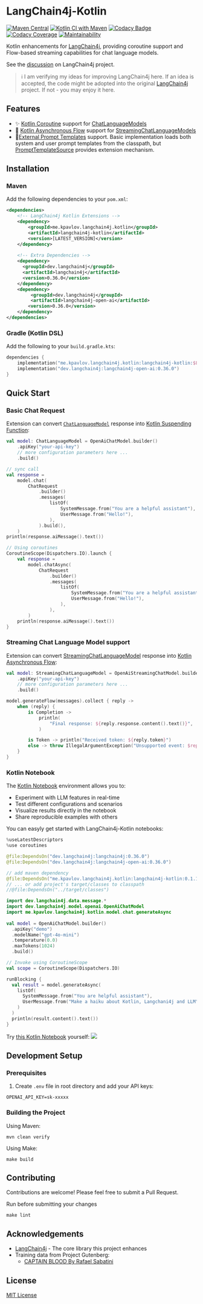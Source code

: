 # LangChain4j-Kotlin

[![Maven Central](https://img.shields.io/maven-central/v/me.kpavlov.langchain4j.kotlin/langchain4j-kotlin)](https://repo1.maven.org/maven2/me/kpavlov/langchain4j/kotlin/langchain4j-kotlin/)
[![Kotlin CI with Maven](https://github.com/kpavlov/langchain4j-kotlin/actions/workflows/maven.yml/badge.svg?branch=main)](https://github.com/kpavlov/langchain4j-kotlin/actions/workflows/maven.yml)
[![Codacy Badge](https://app.codacy.com/project/badge/Grade/644f664ad05a4a009b299bc24c8be4b8)](https://app.codacy.com/gh/kpavlov/langchain4j-kotlin/dashboard?utm_source=gh&utm_medium=referral&utm_content=&utm_campaign=Badge_grade)
[![Codacy Coverage](https://app.codacy.com/project/badge/Coverage/644f664ad05a4a009b299bc24c8be4b8)](https://app.codacy.com/gh/kpavlov/langchain4j-kotlin/dashboard?utm_source=gh&utm_medium=referral&utm_content=&utm_campaign=Badge_coverage)
[![Maintainability](https://api.codeclimate.com/v1/badges/176ba2c4e657d3e7981a/maintainability)](https://codeclimate.com/github/kpavlov/langchain4j-kotlin/maintainability)

Kotlin enhancements for [LangChain4j](https://github.com/langchain4j/langchain4j), providing coroutine support and Flow-based streaming capabilities for chat language models.

See the [discussion](https://github.com/langchain4j/langchain4j/discussions/1897) on LangChain4j project.

> ℹ️ I am verifying my ideas for improving LangChain4j here. If an idea is accepted, the code might be adopted into the original [LangChain4j](https://github.com/langchain4j) project. If not - you may enjoy it here.

## Features

- ✨ [Kotlin Coroutine](https://kotlinlang.org/docs/coroutines-guide.html) support for [ChatLanguageModels](https://docs.langchain4j.dev/tutorials/chat-and-language-models)
- 🌊 [Kotlin Asynchronous Flow](https://kotlinlang.org/docs/flow.html) support for [StreamingChatLanguageModels](https://docs.langchain4j.dev/tutorials/ai-services#streaming)
- 💄[External Prompt Templates](docs/PromptTemplates.md) support. Basic implementation loads both system and user prompt
  templates from the classpath,
  but [PromptTemplateSource](langchain4j-kotlin/src/main/kotlin/me/kpavlov/langchain4j/kotlin/prompt/PromptTemplateSource.kt)
  provides extension mechanism.

## Installation

### Maven

Add the following dependencies to your `pom.xml`:

```xml
<dependencies>
    <!-- LangChain4j Kotlin Extensions -->
    <dependency>
        <groupId>me.kpavlov.langchain4j.kotlin</groupId>
        <artifactId>langchain4j-kotlin</artifactId>
        <version>[LATEST_VERSION]</version>
    </dependency>
    
    <!-- Extra Dependencies -->
    <dependency>
      <groupId>dev.langchain4j</groupId>
      <artifactId>langchain4j</artifactId>
      <version>0.36.0</version>
    </dependency>
    <dependency>
         <groupId>dev.langchain4j</groupId>
         <artifactId>langchain4j-open-ai</artifactId>
        <version>0.36.0</version>
    </dependency>
</dependencies>
```

### Gradle (Kotlin DSL)

Add the following to your `build.gradle.kts`:

```kotlin
dependencies {
    implementation("me.kpavlov.langchain4j.kotlin:langchain4j-kotlin:$LATEST_VERSION")
    implementation("dev.langchain4j:langchain4j-open-ai:0.36.0")
}
```

## Quick Start

### Basic Chat Request

Extension can convert [`ChatLanguageModel`](https://docs.langchain4j.dev/tutorials/chat-and-language-models) response into [Kotlin Suspending Function](https://kotlinlang.org/docs/coroutines-basics.html):

```kotlin
val model: ChatLanguageModel = OpenAiChatModel.builder()
    .apiKey("your-api-key")
    // more configuration parameters here ...
    .build()

// sync call
val response =
    model.chat(
        ChatRequest
            .builder()
            .messages(
                listOf(
                    SystemMessage.from("You are a helpful assistant"),
                    UserMessage.from("Hello!"),
                ),
            ).build(),
    )
println(response.aiMessage().text())

// Using coroutines
CoroutineScope(Dispatchers.IO).launch {
    val response =
        model.chatAsync(
            ChatRequest
                .builder()
                .messages(
                    listOf(
                        SystemMessage.from("You are a helpful assistant"),
                        UserMessage.from("Hello!"),
                    ),
                ),
        )
    println(response.aiMessage().text())
}      
```

### Streaming Chat Language Model support

Extension can convert [StreamingChatLanguageModel](https://docs.langchain4j.dev/tutorials/response-streaming) response into [Kotlin Asynchronous Flow](https://kotlinlang.org/docs/flow.html):

```kotlin
val model: StreamingChatLanguageModel = OpenAiStreamingChatModel.builder()
    .apiKey("your-api-key")
    // more configuration parameters here ...
    .build()

model.generateFlow(messages).collect { reply ->
    when (reply) {
        is Completion ->
            println(
                "Final response: ${reply.response.content().text()}",
            )

        is Token -> println("Received token: ${reply.token}")
        else -> throw IllegalArgumentException("Unsupported event: $reply")
    }
}
```

### Kotlin Notebook

The [Kotlin Notebook](https://kotlinlang.org/docs/kotlin-notebook-overview.html) environment allows you to:

* Experiment with LLM features in real-time
* Test different configurations and scenarios
* Visualize results directly in the notebook
* Share reproducible examples with others

You can easyly get started with LangChain4j-Kotlin notebooks:

```kotlin notebook
%useLatestDescriptors
%use coroutines

@file:DependsOn("dev.langchain4j:langchain4j:0.36.0")
@file:DependsOn("dev.langchain4j:langchain4j-open-ai:0.36.0")

// add maven dependency
@file:DependsOn("me.kpavlov.langchain4j.kotlin:langchain4j-kotlin:0.1.1")
// ... or add project's target/classes to classpath
//@file:DependsOn("../target/classes")

import dev.langchain4j.data.message.*
import dev.langchain4j.model.openai.OpenAiChatModel
import me.kpavlov.langchain4j.kotlin.model.chat.generateAsync
  
val model = OpenAiChatModel.builder()
  .apiKey("demo")
  .modelName("gpt-4o-mini")
  .temperature(0.0)
  .maxTokens(1024)
  .build()

// Invoke using CoroutineScope
val scope = CoroutineScope(Dispatchers.IO)

runBlocking {
  val result = model.generateAsync(
    listOf(
      SystemMessage.from("You are helpful assistant"),
      UserMessage.from("Make a haiku about Kotlin, Langchani4j and LLM"),
    )
  )
  println(result.content().text())
}
```

Try [this Kotlin Notebook](langchain4j-kotlin/notebooks/lc4kNotebook.ipynb)  yourself:
![](docs/kotlin-notebook-1.png)

## Development Setup

### Prerequisites

1. Create `.env` file in root directory and add your API keys:

```dotenv
OPENAI_API_KEY=sk-xxxxx
```

### Building the Project

Using Maven:

```shell
mvn clean verify
```

Using Make:

```shell
make build
```

## Contributing

Contributions are welcome! Please feel free to submit a Pull Request.

Run before submitting your changes

```shell
make lint
```

## Acknowledgements

- [LangChain4j](https://github.com/langchain4j/langchain4j) - The core library this project enhances
- Training data from Project Gutenberg:
  - [CAPTAIN BLOOD By Rafael Sabatini](https://www.gutenberg.org/cache/epub/1965/pg1965.txt)

## License

[MIT License](LICENSE.txt)
